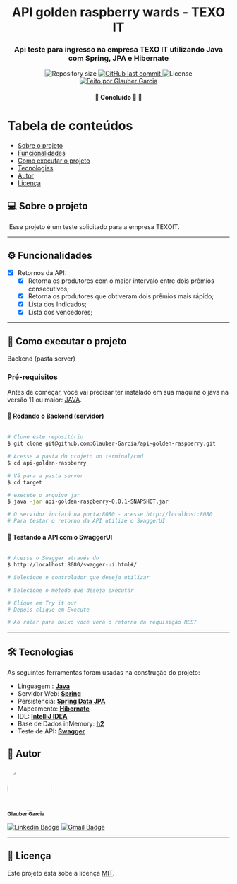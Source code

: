 <h1 align="center">
    API golden raspberry wards - TEXO IT
</h1>

<h3 align="center">
    Api teste para ingresso na empresa TEXO IT utilizando Java com Spring, JPA e Hibernate
</h3>

<p align="center">
  <img alt="Repository size" src="https://img.shields.io/github/repo-size/Glauber-Garcia/api-golden-raspberry?style=for-the-badge&logo=appveyor">

  <a href="https://github.com/Glauber-Garcia/api-golden-raspberry/commits/master?style=for-the-badge&logo=appveyor">
    <img alt="GitHub last commit" src="https://img.shields.io/github/last-commit/Glauber-Garcia/api-golden-raspberry?style=for-the-badge&logo=appveyor">
  </a>

   <img alt="License" src="https://img.shields.io/badge/license-MIT-brightgreen?style=for-the-badge&logo=appveyor">

  <a href="https://rocketseat.com.br">
    <img alt="Feito por Glauber Garcia" src="https://img.shields.io/badge/feito%20por-Glauber Garcia-blue?style=for-the-badge&logo=appveyor">
  </a>



</p>

<h4 align="center">
	🚧   Concluído 🚀 🚧
</h4>

Tabela de conteúdos
=================
<!--ts-->
* [Sobre o projeto](#-sobre-o-projeto)
* [Funcionalidades](#-funcionalidades)
* [Como executar o projeto](#-como-executar-o-projeto)
* [Tecnologias](#-tecnologias)
* [Autor](#-autor)
* [Licença](#user-content--licença)
<!--te-->


## 💻 Sobre o projeto

️ Esse projeto é um teste solicitado para a empresa TEXOIT.

---

## ⚙️ Funcionalidades

- [x] Retornos da API:
    - [x] Retorna os produtores com o maior intervalo entre dois prêmios consecutivos;
    - [x] Retorna os produtores que obtiveram dois prêmios mais rápido;
    - [x] Lista dos Indicados;
    - [x] Lista dos vencedores;

---

## 🚀 Como executar o projeto

Backend (pasta server)

### Pré-requisitos

Antes de começar, você vai precisar ter instalado em sua máquina o java na versão 11 ou maior:
[JAVA](https://www.oracle.com/br/java/technologies/javase/jdk11-archive-downloads.html).

#### 🎲 Rodando o Backend (servidor)

```bash

# Clone este repositório
$ git clone git@github.com:Glauber-Garcia/api-golden-raspberry.git

# Acesse a pasta do projeto no terminal/cmd
$ cd api-golden-raspberry

# Vá para a pasta server
$ cd target

# execute o arquivo jar
$ java -jar api-golden-raspberry-0.0.1-SNAPSHOT.jar 

# O servidor inciará na porta:8080 - acesse http://localhost:8080 
# Para testar o retorno da API utilize o SwaggerUI

```
#### 🎲 Testando a API com o SwaggerUI
```bash

# Acesse o Swagger através do 
$ http://localhost:8080/swagger-ui.html#/

# Selecione o controlador que deseja utilizar

# Selecione o método que deseja executar

# Clique em Try it out
# Depois clique em Execute 

# Ao rolar para baixo você verá o retorno da requisição REST

```

---

## 🛠 Tecnologias

As seguintes ferramentas foram usadas na construção do projeto:

- Linguagem : **[Java](https://www.oracle.com/br/java/technologies/javase/jdk11-archive-downloads.html)**
- Servidor Web:  **[Spring](https://spring.io//)**
- Persistencia:  **[Spring Data JPA](https://spring.io/projects/spring-data-jpa)**
- Mapeamento:  **[Hibernate](https://hibernate.org/)**
- IDE:  **[IntelliJ IDEA](https://www.jetbrains.com/pt-br/idea/)**
- Base de Dados inMemory: **[h2](https://h2database.com/html/main.html)**
- Teste de API:  **[Swagger](https://swagger.io/)**



## 🦸 Autor

 <img style="border-radius: 50%;" src="https://avatars.githubusercontent.com/u/39419369?v=4" width="100px;" alt=""/>
 <br />
 <sub><b>Glauber Garcia</b></sub>
 <br />

[![Linkedin Badge](https://img.shields.io/badge/-Glauber-blue?style=flat-square&logo=Linkedin&logoColor=white&link=https://www.linkedin.com/in/glauber-lucas-garcia-correa-leite-33390b158/)](https://www.linkedin.com/in/glauber-lucas-garcia-correa-leite-33390b158/)
[![Gmail Badge](https://img.shields.io/badge/-glaubercorreagarcia@gmail.com-c14438?style=flat-square&logo=Gmail&logoColor=white&link=mailto:glaubercorreagarcia@gmail.com)](mailto:glaubercorreagarcia@gmail.com)

---

## 📝 Licença

Este projeto esta sobe a licença [MIT](./LICENSE).

